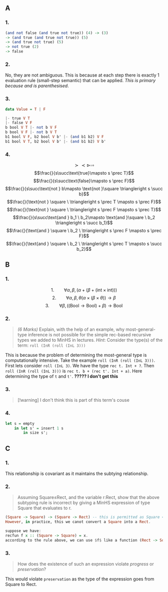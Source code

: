 ## A
### 1.
```haskell
(and not false (and true not true)) (4) -> (3)
-> (and true (and true not true)) (5)
-> (and true not true) (5)
-> not true (2)
-> false
```

### 2.
No, they are not ambiguous. This is because at each step there is exactly 1 evaluation rule (small-step semantic) that can be applied. *This is primary because and is parenthesised*.

### 3.
```haskell
data Value = T | F

|- true V T
|- false V F
b bool V T |- not b V F
b bool V F |- not b V T
b1 bool V F, b2 bool V b' |- (and b1 b2) V F
b1 bool V T, b2 bool V b' |- (and b1 b2) V b'
```

### 4.
$$\succ \prec \triangleright \square \circ $$
$$\frac{}{s\succ\text{true}\mapsto s \prec T}$$
$$\frac{}{s\succ\text{false}\mapsto s \prec F}$$
$$\frac{}{s\succ\text{not } b\mapsto \text{not }\square \triangleright s \succ b}$$
$$\frac{}{\text{not } \square \ \triangleright s \prec T \mapsto s \prec F}$$
$$\frac{}{\text{not } \square \ \triangleright s \prec F \mapsto s \prec T}$$
$$\frac{}{s\succ\text{and } b_1 \ b_2\mapsto \text{and }\square \ b_2 \triangleright s \succ b_1}$$
$$\frac{}{\text{and } \square \ b_2 \ \triangleright s \prec F \mapsto s \prec F}$$
$$\frac{}{\text{and } \square \ b_2 \ \triangleright s \prec T \mapsto s \succ b_2}$$

## B
### 1.
$$1. \qquad \forall\alpha, \beta,  (\alpha + (\beta + (\text{int} \times \text{int})))$$
$$2.\qquad \forall\alpha, \beta, \theta (\alpha \times (\beta \times \theta)) \rightarrow \beta$$
$$3.\qquad \forall\beta,  ((\text{Bool} \rightarrow \text{Bool}) + \beta) \rightarrow \text{Bool}$$
### 2.
> *(6 Marks)* Explain, with the help of an example, why most-general-type inference is not possible for the simple rec-based recursive types we added to MinHS in lectures. _Hint_: Consider the type(s) of the term: `roll (InR (roll (InL 3)))`

This is because the problem of determining the most-general type is computationally intensive. Take the example `roll (InR (roll (InL 3)))`. First lets consider `roll (InL 3)`. We have the type `rec t. Int + ?`. Then `roll (InR (roll (InL 3)))` is `rec t. b + (rec t'. Int + a)`. Here determining the type of `t` and `t'`.
**????? I don't get this**
### 3.
 > [!warning] I don't think this is part of this term's couse

### 4.
```haskell
let s = empty
	in let s' = insert 1 s
		in size s';
```

## C
### 1.
This relationship is covariant as it maintains the subtying relationship.

### 2.
> Assuming Square≤Rect, and the variable r:Rect, show that the above subtyping rule is incorrect by giving a MinHS expression of type Square that evaluates to r.

```haskell
(Square -> Square) -> (Square -> Rect) -- this is permitted as Square <= Rect
However, in practice, this we canot convert a Square into a Rect.

suppose we have:
recfun f x :: (Square -> Square) = x.
according to the rule above, we can use $f$ like a function (Rect -> Square) and do f r. This is clearly not possible.
```

### 3.
> How does the existence of such an expression violate _progress_ or _preservation_?

This would violate `preservation` as the type of the expression goes from Square to Rect.


